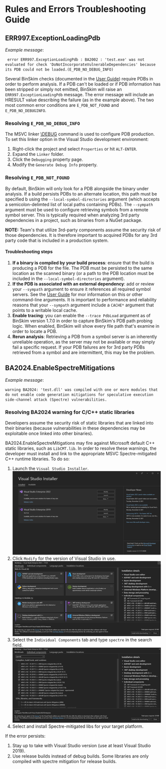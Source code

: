 # Rules and Errors Troubleshooting Guide

## ERR997.ExceptionLoadingPdb

*Example message*:

     error ERR997.ExceptionLoadingPdb : BA2002 : 'test.exe' was not evaluated for check 'DoNotIncorporateVulnerableDependencies' because its PDB could not be loaded.(E_PDB_NO_DEBUG_INFO)

Several BinSkim checks (documented in the [User Guide]()) require PDBs in order to perform analysis. If a PDB can't be loaded or if PDB information has been stripped or simply not emitted, BinSkim will raise an `ERR997.ExceptionLoadingPdb` message. The error message will include an HRESULT value describing the failure (as in the example above). The two most common error conditions are `E_PDB_NOT_FOUND` and `E_PDB_NO_DEBUGINFO`.

### Resolving `E_PDB_NO_DEBUG_INFO`

The MSVC linker [\DEBUG](https://docs.microsoft.com/en-us/cpp/build/reference/debug-generate-debug-info?view=vs-2019) command is used to configure PDB production. To set this linker option in the Visual Studio development environment:

1. Right-click the project and select `Properties` or hit `ALT-ENTER`.
2. Expand the `Linker` folder.
3. Click the `Debugging` property page.
4. Modify the `Generate Debug Info` property.

### Resolving `E_PDB_NOT_FOUND`

By default, BinSkim will only look for a PDB alongside the binary under analysis. If a build persists PDBs to an alternate location, this path must be specified b using the `--local-symbol-directories` argument (which accepts a semicolon-delimted list of local paths containing PDBs). The `--sympath` argument must be used to configure retrieving symbols from a remote symbol server. This is typically required when analyzing 3rd party dependencies in a project, such as binaries from a NuGet package.

**NOTE:** Team's that utilize 3rd-party components assume the security risk of those dependencies. It is therefore important to acquired PDBs for any 3rd party code that is included in a production system.

#### Troubleshooting steps

1. **If a binary is compiled by your build process**: ensure that the build is producing a PDB for the file. The PDB must be persisted to the same location as the scanned binary (or a path to the PDB location must be included in the `--local-symbol-directories` argument).
2. **If the PDB is associated with an external dependency**: add or review your `--sympath` argument to ensure it references all required symbol servers. See the [User Guide](https://github.com/microsoft/binskim/blob/master/docs/UserGuide.md) for mor information on this or other command-line arguments. It is important to performance and reliability reasons that your `--sympath` argument include a `CACHE*` argument that points to a writable local cache.
3. **Enable tracing**: you can enable the `--trace PdbLoad` argument as of BinSkim version 1.7.0 in order to capture BinSkim's PDB path probing logic. When enabled, BinSkim will show every file path that's examine in order to locate a PDB.
4. **Rerun analysis**: Retrieving a PDB from a symbol server is an inherently unreliable operation, as the server may not be available or may simply fail a specific request. If your PDB failures are for 3rd party PDBs retrieved from a symbol and are intermittent, this may be the problem.

## BA2024.EnableSpectreMitigations

*Example message*:

    warning BA2024: 'test.dll' was compiled with one or more modules that do not enable code generation mitigations for speculative execution side-channel attack (Spectre) vulnerabilities.

### Resolving BA2024 warning for C/C++ static libraries

Developers assume the security risk of static libraries that are linked into their binaries (because vulnerabilities in these dependencies may be exploitable once linked into other binaries).

BA2024.EnableSpectreMitigations may fire against Microsoft default C++ static libraries, such as `LibCMT.lib`. In order to resolve these warnings, the developer must install and link to the appropriate MSVC Spectre-mitigated C++ runtime libraries. To do so:

1. Launch the `Visual Studio Installer`.
![Visual Studio Installer Main](VisualStudioInstallerOnLaunch.png)
2. Click `Modify` for the version of Visual Studio in use.
![Visual Studio Installer Modify for Visual Studio Enterprise 2022](VisualStudioInstallerOnModify.png)
3. Select the `Individual Components` tab and type `spectre` in the search field.
![Visual Studio Installer Individual components search](VisualStudioInstallerModifySearch.png)
4. Select and install Spectre-mitigated libs for your target platform.

If the error persists:
1. Stay up to take with Visual Studio version (use at least Visual Studio 2019).
2. Use release builds instead of debug builds. Some libraries are only compiled with spectre mitigation for release builds.
